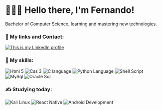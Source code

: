 # 👨🏻‍💻 Hello there, I'm Fernando!
Bachelor of Computer Science, learning and mastering new technologies.

### 🔗 My links and Contact:

<a href="https://www.linkedin.com/in/luiz-fernando-parizzi/" target="_blank" rel="noopener noreferrer"><img src="https://img.shields.io/badge/LinkedIn-0077B5?style=for-the-badge&logo=linkedin&logoColor=white" alt="This is my LinkedIn profile"></a></a>

### 🚀 My skills:

  <img src="https://img.shields.io/badge/HTML5-E34F26?style=for-the-badge&logo=html5&logoColor=white" alt="Html 5"> <img src="https://img.shields.io/badge/CSS-239120?&style=for-the-badge&logo=css3&logoColor=white" alt="Css 3"> <img src="https://img.shields.io/badge/C-00599C?style=for-the-badge&logo=c&logoColor=white" alt="C language"> <img src="https://img.shields.io/badge/Python-14354C?style=for-the-badge&logo=python&logoColor=white" alt="Python Language"> <img src="https://img.shields.io/badge/Shell_Script-121011?style=for-the-badge&logo=gnu-bash&logoColor=white" alt="Shell Script"> <img src="https://img.shields.io/badge/MySQL-00000F?style=for-the-badge&logo=mysql&logoColor=white" alt="MySql"> <img src="https://img.shields.io/badge/oracle_Sql-F80000?style=for-the-badge&logo=Oracle&logoColor=white" alt="Oracle Sql">

### ✍ Studying today:

  <img src="https://img.shields.io/badge/Kali_Linux-557C94?style=for-the-badge&logo=kalilinux&logoColor=black" alt="Kali Linux"> <img src="https://img.shields.io/badge/React_Native-20232A?style=for-the-badge&logo=react&logoColor=61DAFB" alt="React Native"> <img src="https://img.shields.io/badge/Android-3DDC84?style=for-the-badge&logo=android&logoColor=white" alt="Android Development">

<!-- Glad you are here! This is a signal that you like what you've seen. If you are trying to create you own portfolio, fell free to use my ideas as an inspiration.
If you are hiring developers, fell free to mensage me on WhatsApp, check my LinkedIn (I have a english profile translated by myself) or even Facebook "Fernando Parizzi".
My main language is Portuguese and I currently live in Brazil. -->

<!-- The process to open "My links and Cotact" badges in another tab seems not work on GitHub -->

